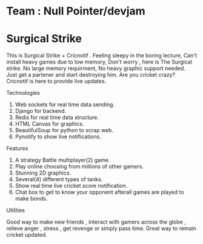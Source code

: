# Team : Null Pointer/devjam
# Surgical Strike

This is Surgical Strike + Cricnotif .
Feeling sleepy in the boring lecture, 
Can't install heavy games due to low memory,
Don't worry , here is The Surgical strike.
No large memory requirment,
No heavy graphic support needed.
Just get a partener and start destroying him.
Are you cricket crazy?
Cricnotif is here to provide live updates.
 
Technologies
 
1) Web sockets for real time data sending.
2) Django for backend.
3) Redis for real time data structure.
4) HTML Canvas for graphics.
5) BeautifulSoup for python to scrap web.
6) Pynotify to show live notifications.
 
Features
 
1) A strategy Battle multiplayer(2) game.
2) Play online choosing from millions of other gamers.
3) Stunning 2D graphics.
4) Several(4) different types of tanks.
5) Show real time live cricket score notification.
6) Chat box to get to know your opponent afterall games are played to make bonds.
 
Utilities
 
Good way to make new friends , interact with gamers across the globe , relieve anger , stress , get revenge or simply pass time.
Great way to remain cricket updated.
